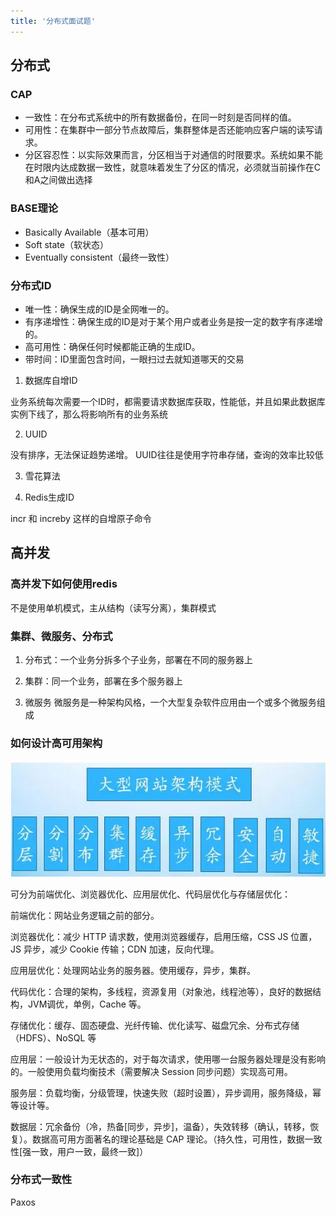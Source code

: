 ```yaml
---
title: '分布式面试题'
---
```


## 分布式

### CAP

* 一致性：在分布式系统中的所有数据备份，在同一时刻是否同样的值。
* 可用性：在集群中一部分节点故障后，集群整体是否还能响应客户端的读写请求。
* 分区容忍性：以实际效果而言，分区相当于对通信的时限要求。系统如果不能在时限内达成数据一致性，就意味着发生了分区的情况，必须就当前操作在C和A之间做出选择

### BASE理论

* Basically Available（基本可用）
* Soft state（软状态）
* Eventually consistent（最终一致性）


### 分布式ID

* 唯一性：确保生成的ID是全网唯一的。
* 有序递增性：确保生成的ID是对于某个用户或者业务是按一定的数字有序递增的。
* 高可用性：确保任何时候都能正确的生成ID。
* 带时间：ID里面包含时间，一眼扫过去就知道哪天的交易

1. 数据库自增ID

业务系统每次需要一个ID时，都需要请求数据库获取，性能低，并且如果此数据库实例下线了，那么将影响所有的业务系统

2. UUID

没有排序，无法保证趋势递增。
UUID往往是使用字符串存储，查询的效率比较低

3. 雪花算法

4. Redis生成ID

incr 和 increby 这样的自增原子命令


## 高并发

### 高并发下如何使用redis

不是使用单机模式，主从结构（读写分离），集群模式

### 集群、微服务、分布式

1. 分布式：一个业务分拆多个子业务，部署在不同的服务器上

2. 集群：同一个业务，部署在多个服务器上

3. 微服务 微服务是一种架构风格，一个大型复杂软件应用由一个或多个微服务组成

### 如何设计高可用架构

![](../resources/distributed/1039072-20180629215028594-166842764.png)

可分为前端优化、浏览器优化、应用层优化、代码层优化与存储层优化：

前端优化：网站业务逻辑之前的部分。

浏览器优化：减少 HTTP 请求数，使用浏览器缓存，启用压缩，CSS JS 位置，JS 异步，减少 Cookie 传输；CDN 加速，反向代理。

应用层优化：处理网站业务的服务器。使用缓存，异步，集群。

代码优化：合理的架构，多线程，资源复用（对象池，线程池等），良好的数据结构，JVM调优，单例，Cache 等。

存储优化：缓存、固态硬盘、光纤传输、优化读写、磁盘冗余、分布式存储（HDFS）、NoSQL 等

应用层：一般设计为无状态的，对于每次请求，使用哪一台服务器处理是没有影响的。一般使用负载均衡技术（需要解决 Session 同步问题）实现高可用。

服务层：负载均衡，分级管理，快速失败（超时设置），异步调用，服务降级，幂等设计等。

数据层：冗余备份（冷，热备[同步，异步]，温备），失效转移（确认，转移，恢复）。数据高可用方面著名的理论基础是 CAP 理论。（持久性，可用性，数据一致性[强一致，用户一致，最终一致]）

### 分布式一致性

Paxos